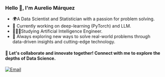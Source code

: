 <h3 align="left">Hello 👋, I'm Aurelio Márquez</h3>

- 🌍A Data Scientist and Statistician with a passion for problem solving.
- 💼 Currently working on deep-learning (PyTorch) and LLM.
- 👨🏻‍🎓Studying Artificial Intelligence Engineer.
- 🚀 Always exploring new ways to solve real-world problems through data-driven insights and cutting-edge technology.
<!---- ✨ Constantly learning and taking notes on [my Blog](www.url.com).   ---->

 <!----
<div align="left">
<h4 align="left"> ⚙️ Tech & Tools</h4>
 
- **Languages**:

![PYTHON](http://img.shields.io/badge/-Python-001F99?style=flat&logo=python&logoColor=white)
<!-- ![JavaScript](https://img.shields.io/badge/-JavaScript-001F99?style=flat&logo=JavaScript&logoColor=white) -->
<!-- ![C#](http://img.shields.io/badge/-C%23%20-001F99?style=flat&logo=csharp&logoColor=white) -->
<!-- ![C#](http://img.shields.io/badge/-C++-001F99?style=flat&logo=cplusplus&logoColor=white)
![MySQL](http://img.shields.io/badge/-MySQL-001F99?style=flat&logo=mysql&logoColor=white)
![PostgreSQL](http://img.shields.io/badge/-PostgreSQL-001F99?style=flat&logo=postgresql&logoColor=white)

![Pandas](http://img.shields.io/badge/-Pandas-001F99?style=flat&logo=pandas&logoColor=white)
![Numpy](http://img.shields.io/badge/-Numpy-001F99?style=flat&logo=numpy&logoColor=white)
![Matplotlib](http://img.shields.io/badge/-Matplotlib-001F99?style=flat&logo=matplotlib&logoColor=white)

![SKLearn](http://img.shields.io/badge/-SKLearn-001F99?style=flat&logo=scikit-learn&logoColor=white)
![Tensorflow](https://img.shields.io/badge/-Tensorflow-001F99?style=flat&logo=tensorflow&logoColor=white)
![Keras](http://img.shields.io/badge/-Keras-001F99?style=flat&logo=keras&logoColor=white)
<!--- ![PyTorch](http://img.shields.io/badge/-PyTorch-001F99?style=flat&logo=pytorch&logoColor=white) --->

<!-- 
![Docker](http://img.shields.io/badge/-Docker-001F99?style=flat&logo=Docker&logoColor=white)
![Linux](http://img.shields.io/badge/-Linux-001F99?style=flat&logo=linux&logoColor=white) ---->

<h4 align="left"> 🎈 Let's collaborate and innovate together! Connect with me to explore the depths of Data Science. </h4>

<!--a href="https://www.linkedin.com/in/aurcode/" target="_blank"><img alt="LinkedIn" src="https://img.shields.io/badge/-Linkedin-0066FF?logo=linkedin&logoColor=white"></a -->    
<a href="mailto:aurelio3927@gmail.com" target="_blank"><img alt="Email" src="https://img.shields.io/badge/-Email-0066FF?logo=gmail&logoColor=white"></a>   
<!-- a href="https://www.twitter.com/aurcode_" target="_blank"><img alt="Twitter" src="https://img.shields.io/badge/-Twitter-0066FF?logo=twitter&logoColor=white"></a-->
